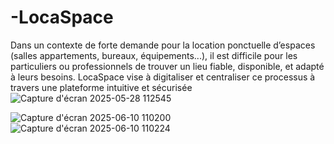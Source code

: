 # -LocaSpace
Dans un contexte de forte demande pour la location ponctuelle d’espaces (salles appartements, bureaux, équipements...), il est difficile pour les particuliers ou professionnels de trouver un lieu fiable, disponible, et adapté à leurs besoins.  LocaSpace vise à digitaliser et centraliser ce processus à travers une plateforme intuitive et sécurisée ![Capture d'écran 2025-05-28 112545](https://github.com/user-attachments/assets/9ca2ae79-2640-44f1-9699-5e2ebdb523b8)

![Capture d'écran 2025-06-10 110200](https://github.com/user-attachments/assets/f11db3b3-8253-4a2a-be83-6a3f40832d95)
![Capture d'écran 2025-06-10 110224](https://github.com/user-attachments/assets/5cd3234f-df98-4d22-8796-f97bb0b31c94)

